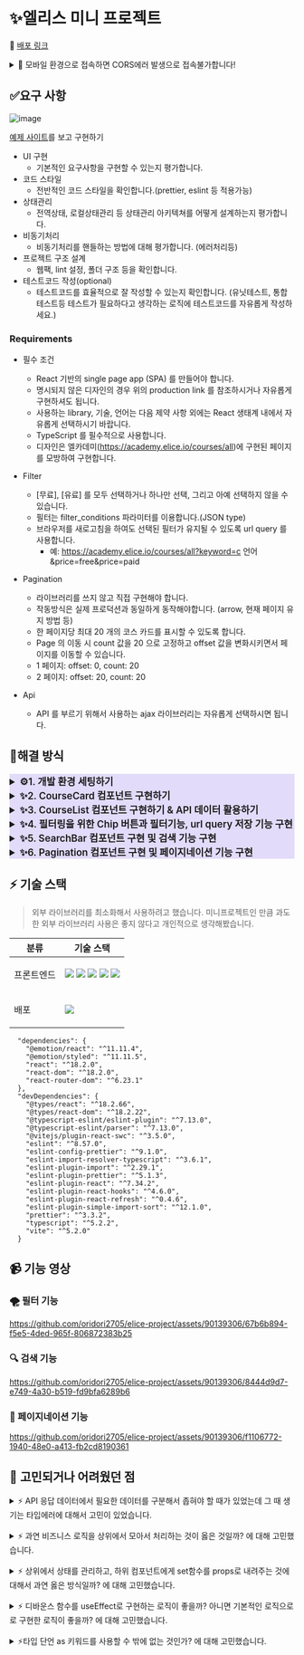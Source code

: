 # ✨엘리스 미니 프로젝트

🔗 [배포 링크](https://elice-project-six.vercel.app/)
<details>
<summary>🚨 모바일 환경으로 접속하면 CORS에러 발생으로 접속불가합니다!</summary>

- chrome://inspect/#devices 를 이용해서 모바일과 PC를 USB로 연결한 뒤 디버깅 모드로 수행
- 아래와 같은 오류 발생
![image](https://github.com/oridori2705/elice-project/assets/90139306/3051c587-4dc1-4de4-bf05-911c4e6ed6d1)

- 현재 CORS에러로 인한 문제로 인지하고 있음
  ![image](https://github.com/oridori2705/elice-project/assets/90139306/cbce7f22-7693-4873-87e3-b45bc4b891a0)
- `왜 PC환경에서는 가능하고 모바일 환경에서는 불가능할까?` 에 대해 자료를 찾고있음
- User Agent의 차단 가능성

</details>

## ✅요구 사항
![image](https://github.com/oridori2705/elice-project/assets/90139306/3bcc9b18-7121-4e32-9962-a367267aaf7c)


[예제 사이트](https://academy.elice.io/courses/all)를 보고 구현하기

- UI 구현
  - 기본적인 요구사항을 구현할 수 있는지 평가합니다.
- 코드 스타일
  - 전반적인 코드 스타일을 확인합니다.(prettier, eslint 등 적용가능)
- 상태관리
  - 전역상태, 로컬상태관리 등 상태관리 아키텍쳐를 어떻게 설계하는지 평가합니다.
- 비동기처리
  - 비동기처리를 핸들하는 방법에 대해 평가합니다. (에러처리등)
- 프로젝트 구조 설계
  - 웹팩, lint 설정, 폴더 구조 등을 확인합니다.
- 테스트코드 작성(optional)
  - 테스트코드를 효율적으로 잘 작성할 수 있는지 확인합니다. (유닛테스트,
    통합테스트등 테스트가 필요하다고 생각하는 로직에 테스트코드를 자유롭게
    작성하세요.)

### Requirements
- 필수 조건
  - React 기반의 single page app (SPA) 를 만들어야 합니다.
  - 명시되지 않은 디자인의 경우 위의 production link 를 참조하시거나 자유롭게
구현하셔도 됩니다.
  - 사용하는 library, 기술, 언어는 다음 제약 사항 외에는 React 생태계 내에서 자유롭게
선택하시기 바랍니다.
  - TypeScript 를 필수적으로 사용합니다.
  - 디자인은 엘카데미(https://academy.elice.io/courses/all)에 구현된 페이지를
모방하여 구현합니다.

- Filter
  - [무료], [유료] 를 모두 선택하거나 하나만 선택, 그리고 아예 선택하지 않을 수 있습니다.
  - 필터는 filter_conditions 파라미터를 이용합니다.(JSON type)
  - 브라우저를 새로고침을 하여도 선택된 필터가 유지될 수 있도록 url query 를
사용합니다.
    - 예: https://academy.elice.io/courses/all?keyword=c 언어&price=free&price=paid

- Pagination
  - 라이브러리를 쓰지 않고 직접 구현해야 합니다.
  - 작동방식은 실제 프로덕션과 동일하게 동작해야합니다. 
(arrow, 현재 페이지 유지 방법 등)
  - 한 페이지당 최대 20 개의 코스 카드를 표시할 수 있도록 합니다.
  - Page 의 이동 시 count 값을 20 으로 고정하고 offset 값을 변화시키면서 페이지를
이동할 수 있습니다.
  - 1 페이지: offset: 0, count: 20
  - 2 페이지: offset: 20, count: 20


- Api
  - API 를 부르기 위해서 사용하는 ajax 라이브러리는 자유롭게 선택하시면 됩니다.

## 🤔해결 방식

<details>
<summary style="font-size: 17px; font-weight: 600; background-color: rgba(115, 83, 234,0.2);">⚙️1. 개발 환경 세팅하기</summary>

- 🔗[PR](https://github.com/oridori2705/elice-project/pull/2)

### 🛠️ 개발 환경 세팅(Vite, Eslint, Prettier, Emotion)

- Vite를 사용해 빠르게 React 개발 환경 구축
- 빠르고 안정된 개발을 위해 Eslint와 Prettier 설정
- Styled-Components를 사용하기 위해 Emotion 설치
- 예제 사이트를 모방해 프로젝트 완성을 위해 폰트 설치

해당 과정에서 Eslint와 Prettier 설정에 대해 [더 깊이 알게 되었습니다.](https://ydoag2003.tistory.com/493)

</details>

<details>
<summary style="font-size: 17px; font-weight: 600; background-color: rgba(115, 83, 234,0.2);">✨2. CourseCard 컴포넌트 구현하기</summary>

- 🔗[PR](https://github.com/oridori2705/elice-project/pull/6)

### 🛠️ CourseCard 컴포넌트 구현

- `합성 컴포넌트 패턴`을 이용해 CourseCard 컴포넌트 구현
  - 이후 난이도, 수업 유형, 기간을 쉽게 추가할 수 있도록 하기 위함
  - 재사용성, 유연성 높이기 위해 해당 패턴 사용
- 응답 데이터 타입 정의
- 폰트 변경
- `enroll_type`과 `is_free`를 이용해 `무료`, `가격`, `관리자 등록` 표시 (enroll_type이 5인 경우 - 관리자 등록)
- `tags`안에 `tag_type: 3` 값이 없다면 `미분류`로 표시
- 각각 받아오는 데이터가 다른 경우가 있어 `옵셔널 타입을 부분 구성`
- `filter`를 이용한 `타입 좁히기`를 처음 활용해 보았음(분류 데이터만을 타입으로 갖기 위해)

```
  function isCardTagNameType(value: TagName): value is CardTagNameType {
    return [
      'programmer',
      'dataScientist',
      'webDeveloper',
      'aiml',
      'algorithm'
    ].includes(value)
  }
```

</details>

<details>
<summary style="font-size: 17px; font-weight: 600; background-color: rgba(115, 83, 234,0.2);">✨3. CourseList 컴포넌트 구현하기 & API 데이터 활용하기 </summary>

- 🔗[PR](https://github.com/oridori2705/elice-project/pull/8)

### 🛠️ CourseCard 컴포넌트 리팩토링

- `CourseCard`의 Title 부분 두 줄 ellipsis 기능 수정
- `CourseCard`의 logo이미지와 file 이미지가 모두 없을 경우를 위해 default 이미지 추가

### 🛠️ CourseList 컴포넌트 구현

- `CourseCard`를 나열하는 `CourseList` 컴포넌트 구현
- grid를 이용해 반응형 디자인
- 현재 반응형을 실제 사이트와 동일하게 구현했는데 실제 사이트는 12개의 데이터를 보여주고 있고, 요구사항은 20개의 데이터를 보여주는 것으로 되어있어 만약 3열로 된다면 하단 마지막 부분에 빈 영역이 생기고 있음
  - 3열로 바뀌는 반응형을 제거하는 방법과 같이 추후 해결해야 하는 부분

### 🛠️ 추가 컴포넌트 구현

- Course 데이터가 요청 중일 경우를 위해 로딩 기능 구현 및 `Spinner` 컴포넌트 구현
- Course 데이터의 검색 결과가 없을 경우를 위해 `NoResultsFound` 컴포넌트 구현
- 전체 Course 데이터의 개수를 출력하는 `TotalListCount 컴포넌트` 구현
- `CouseList`와 `TotalListCount`를 감싸주는 `CourseListContainer` 컴포넌트 구현

### 🛠️ useFetchCourseList 커스텀 훅 구현

- useFetchCourseList 커스텀 훅을 만들어 API 요청 로직 모듈화
- useFetchCourseList 내에서 API요청과 관련된 useState와 useEffect를 모두 관리하고 있음
  - 이후 필터에서의 state값이나 검색에서의 state값은 해당 훅에서 관리할 계획 - 너무 많은역할을 한다면 분리 계획도 예상
    - useFetchCourseList 훅에서 filter값을 관리하는 useState의 set함수를 내려줘서 chip 내부에서 이벤트로 set함수를 호출하고, url을 바꿔준다.
    - 그리고 다시 useFetchCourseList에서는 이 state변화를 감지하고 추가된 필터 값을 가공해 다시 api 요청을 해준다.

</details>

<details>
<summary style="font-size: 17px; font-weight: 600; background-color: rgba(115, 83, 234,0.2);">✨4. 필터링을 위한 Chip 버튼과 필터기능, url query 저장 기능 구현 </summary>

- 🔗[PR](https://github.com/oridori2705/elice-project/pull/9)

### 🛠️Chip 컴포넌트 구현

- 클릭 시 지정된 `filter_conditions`값을 포함해서 API 요청
- 클릭 시 현재 `url query`를 지정된 `query`로 변경
- 새로고침시 현재 `url query`를 이용해 이전 필터 정보 불러오는 기능 구현
- Chip 버튼은 복수 선택이 가능

-> Chip 버튼들은 `미리 지정된 상수 값`으로 나열되었습니다.

```
 유형: [
    {
      id: 1,
      name: '과목',
      type: 'courseType',
      data: [{ course_type: 0 }, { course_type: 2 }]
    },
    {
      id: 2,
      name: '챌린지',
      type: 'courseType',
      data: [{ course_type: 1 }]
    },
```

### 🛠️useFetchCourseList 리팩토링

- 현재 filter된 값을 useState로 관리
  - 초기 값은 `현재 url`을 변환해서 `지정된 객체 값`으로 저장
- 저장한 filter값이 변하면 변경된 파라미터로 API 요청
- filter에는 임으로 지정된 Id값으로 관리되는데 미리 정의한 상수 객체를 이용해 대응되는 파라미터 값으로 변환

```
6: {
    id: 6,
    name: '프로그래밍 기초',
    type: 'category',
    data: [{ tag_id: 12 }] // 파라미터에 필요한 값
  },
```

### 🚧 특이 사항

- `react-router-dom` 라이브러리 설치

  - `useSearchParam`s와 `useLocation` 사용을 위해 설치
  - 해당 라이브러리로 이후 카드 클릭 시 상세 정보 페이지도 구현 가능 예상

- 타입단언 `as` 키워드가 두 곳에서 사용됨

  - 이후 리팩토링 계획

- 카드요소가 바뀔 때 로딩 -> 카드 요소가 나타나는 순서로 인해 스크롤이 사라졌다 생기는 현상이 있는데 이로 인해 요소들이 가로로 떨리는 문제

  - Root 요소에 `min-height`를 부여해서 스크롤이 항상 있도록 하게 해서 문제 해결
  - 임시로 해결한 문제이므로 이후 로딩을 스피너가 아닌 `스켈레톤 UI 방식`을 활용하는 방법으로 문제 해결 계획
  
  https://github.com/oridori2705/elice-project/assets/90139306/ce8d2efb-39b3-4a79-a70a-84064e266436

-> 가로로 떨리는 문제 영상

<br/>

- 스크롤 바 스타일링 추가

  - 엘리스 예제 사이트 그대로 구현

- ⚠️ **API Base url은 env 파일로 분리해서 관리**
  - 클론해서 사용시 env 추가 필요

### 📜관계도 정리

<img src="https://i.ibb.co/418DBWP/saf-fasfsafas.png"/>

</details>

<details>
<summary style="font-size: 17px; font-weight: 600; background-color: rgba(115, 83, 234,0.2);">✨5. SearchBar 컴포넌트 구현 및 검색 기능 구현</summary>

- 🔗[PR](https://github.com/oridori2705/elice-project/pull/10)

### 🛠️ SearchBar 컴포넌트 구현

![image](https://github.com/oridori2705/elice-project/assets/90139306/e722d0f7-8812-45fc-9b64-b5f1bf743d2e)

- 상위에서 filters값을 변경하는 setFilters 함수를 props로 받음
- 검색어를 입력하면 setFilters 함수를 실행해서 API 요청 


### 🛠️ 검색 기능 구현

- setFilters로 하위에서 검색어를 받아오면 해당 데이터를 API 파라미터에 `{title: `%${검색어} %`}` 형식으로 가공 후 전달
- ```
   else if (key === 'keyword') {
      apiParams['$and'][0].title = `%${values}%`
    }
  ```
- 검색 기능에 디바운스 기법 추가
- 검색 시 url query에 해당 검색어 저장 -> 새로고침 시 유지되도록하는 기능 구현
- 기존 filters 구조에 "keyword" 데이터 추가
- ```
  export interface Filters {
    category: number[]
    courseType: number[]
    format: number[]
    level: number[]
    price: number[]
    programmingLanguage: number[]
    keyword?: string
  }
  ```


### 🚧 특이 사항

- filter에 "keyword"타입 추가로 인해 setFilter 함수를 사용하는 chip 컴포넌트에서 타입 에러 발생
  - 조건문 추가해 타입 좁히기로 해결

-  Loding중일 때 조건부 렌더링으로 Spinner 컴포넌트가 나타나면 카드 리스트가 사라졌다가 생기는 부분이 좋지 않은 사용자 경험을 줄 수 있지 않을까 예상함
  -  Loading을 조건부 렌더링에서 제외해서 필터값이 바뀌어도 깜빡하는 현상 해결
  - Spinner는 로딩 중을 화면에서 표현하기만 함

- 검색어를 입력한 후에 지우면 url query에 `빈 값`으로 존재하고 있음
  - 예제 사이트도 검색어를 입력 후 지우면 url query에 동일하게 존재함
  - 일단 중요한 부분이 아님을 판단했지만 이후 없앨 수도 있도록 계획
 

### 📜관계도 정리
![image](https://github.com/oridori2705/elice-project/assets/90139306/1f7aaba4-7d88-41ee-8062-e596c020e9fc)


</details>


<details>
<summary style="font-size: 17px; font-weight: 600; background-color: rgba(115, 83, 234,0.2);">✨6. Pagination 컴포넌트 구현 및 페이지네이션 기능 구현</summary>

- 🔗[PR](https://github.com/oridori2705/elice-project/pull/12)

### 🛠️ Pagination 컴포넌트 구현

#### ✨페이지네이션의 숫자 나열을 위해 조건을 나열하면서 예외상황을 확인함

- `전체 페이지 수 = 전체 코스 개수 / 한 페이지 당 보여지는 코스 개수`
- 현재 보여질 페이지를 계산한다( 최대 `5`개가 보여져야 함)
  - 보여질 페이지 번호의 반값 계산 = `Math.floor( 5 / 2 )`
  - `보여질 시작 페이지 번호 =  Math.max(현재 페이지 번호  - Math.floor( 5 / 2 ) , 1)`
      - Math.max를 한 이유는 최소 값이 1이기 때문입니다.
  - `보여질 마지막 페이지 번호 =  Math.min(현재 페이지 번호 + Math.floor( 5 / 2 ) , 전체 페이지 수)`
      - Math.min을 한 이유는 최대 값이 `전체 페이지 수` 이기 때문입니다.

- 이때 `보여질 시작 페이지가` 1일 때( `보여질 페이지의 반값`보다 작거나 같을 경우)  `보여질 마지막 페이지`를 조정해줘야 합니다.
   -  예를 들어 1또는 2라면 endPage가 3또는 4가 되어버리는데 페이지가 더 있다면 5까지는 보여줘야 한다.
   -  그러면 5는 최소로 맞춰줘야 한다.
   - 또한 `전체 페이지 수`가 `보여질 페이지 번호의 반값`보다 작을 때도 생각해야 합니다.
   - 예를 들어 `전체 페이지 수`가 3인데 5페이지를 보여줄 수는 없습니다.

- 마찬가지로 `보여질 마지막 페이지`에서도 만약 `전체 페이지 수`에 가깝다면 `보여질 시작 페이지`를 조정해줘야 한다.
  - 예를 들어 `전체 페이지 수`가 10이고, `현재 페이지`가 9면 `보여질 시작 페이지`는 6 이어야 합니다. (10 - 5 + 1 =6) 
  - 또한 만약에 `전체 페이지 수`가 3이고, `현재 페이지`가 2면 `보여질 시작 페이지`는 1이어야 합니다. (시작 페이지는 1이 마지노선)
  - 그러므로 1 이하로 내려가지 않도록 최소 값을 1로 고정해줘야 합니다.

<hr/>

#### ✨상태 관리를 상위에서 관리

- 상위에서 Pagination의 값과 현재 offset값을 관리하는 state를 정의
- 해당 상태는 `1, 2, 3, 4...` 로 증가함
- offset에 넘겨줄 때 `20 * ( x -1 )` 로 계산 후에 넘겨줌
- 해당 상태가 현재 페이지 단위임  ex) 1페이지, 2페이지...


### 🛠️ 페이지네이션 기능 시 스크롤 이동 기능 구현

- 기존에는 상위에서 `useLayoutEffect`를 이용해 `offset`값이 바뀔 때마다 스크롤 이동을 수행하도록 함
- 하지만 페이지네이션 기능 이후 필터 기능을 작동 시 최초 한번 불필요한 스크롤 이동이 발생
- 이는 필터 값이 바뀌면 무조건 `offset` 값이 1부터 시작되도록 하는 로직으로 인해 생김
- 그래서 페이지네이션 부분의 클릭 이벤트가 수행될 때 스크롤 이동이 수행되도록 수정함
- 즉 상위에서 진행하던 스크롤 이동을 하위 컴포넌트가 수행하도록 지정함
- **이 과정에서 Pagination 컴포넌트가 스크롤 이동에 필요한 값들에 의존이 되지는 않을까 고민하게 됨**


### 🚧 특이 사항

- set함수의 타입에 대한 고민
  - 기존에는 () => void 와 같은 형식으로 작성함
  - 하지만  Dispatch와 setStateAction을 통해 setState 함수의 타입을 정의해주면 상태 업데이트 필요 시 요구하는 인자와 반환 값을 정확하게 명시할 수 있음을 인지함
  -  Dispatch와 setStateAction 타입 사용을 지향
  - `setFilters: Dispatch<SetStateAction<Filters>>` 이나 `setOffset: Dispatch<SetStateAction<number>>` 와 같이 코드 구성

- scrollIntoView({behavior: 'smooth'})기능이 크롬에서 작동을 안하는 문제 발견 후 해당 기능 사용 제거
- useRef 타입에 대한 3가지 종류를 알게 됨
  -  해당 [링크](https://driip.me/7126d5d5-1937-44a8-98ed-f9065a7c35b5)를 보고 타입을 지정할 때 생각하고 지정할 수 있게 

- 현재 요구사항에는 실제 프로덕션과 동일하게 진행해야하고, 현재 페이지 유지 방법 등 이라고 작성되어있다.
  - 실제 프로덕션에서는 페이지네이션에는 새로고침시 페이지 유지가 안되고 있다.
  - 그래서 일단 페이지 유지는 제외.
  - 결과적으로 실제 프로덕션과 동일하게 진행

### 📜관계도 정리

![image](https://github.com/oridori2705/elice-project/assets/90139306/abbb39df-8b92-4afb-a509-4afab6f3a24d)


</details>


## ⚡ 기술 스택

> 외부 라이브러리를 최소화해서 사용하려고 했습니다. 미니프로젝트인 만큼 과도한 외부 라이브러리 사용은 좋지 않다고 개인적으로 생각해봤습니다.


<table>
    <thead>
        <tr>
            <th>분류</th>
            <th>기술 스택</th>
        </tr>
    </thead>
    <tbody>
        <tr>
            <td>
                  <p>프론트엔드</p>
            </td>
            <td>
                 <img src="https://img.shields.io/badge/TypeScript-3178C6?logo=typescript&logoColor=ffffff">
                 <img src="https://img.shields.io/badge/ReactRouterDom-CA4245?style=flat-square&logo=react-router&logoColor=white"/>
                 <img src="https://img.shields.io/badge/Emotion-DB7093?style=flat-square&logo=styled-components&logoColor=white"/>
                  <img src="https://img.shields.io/badge/React-61DAFB?style=flat-square&logo=React&logoColor=black"/> 
                 <img src="https://img.shields.io/badge/Vite-646CFF?style=flat-square&logo=Vite&logoColor=white"/>
            </td>
        </tr>
          <tr>
            <td>
                <p>배포</p>
            </td>
            <td>
                <img src="https://img.shields.io/badge/Vercel-000000?style=flat-square&logo=Vercel&logoColor=white"/>
            </td>
        </tr>
    </tbody>
</table>

```
  "dependencies": {
    "@emotion/react": "^11.11.4",
    "@emotion/styled": "^11.11.5",
    "react": "^18.2.0",
    "react-dom": "^18.2.0",
    "react-router-dom": "^6.23.1"
  },
  "devDependencies": {
    "@types/react": "^18.2.66",
    "@types/react-dom": "^18.2.22",
    "@typescript-eslint/eslint-plugin": "^7.13.0",
    "@typescript-eslint/parser": "^7.13.0",
    "@vitejs/plugin-react-swc": "^3.5.0",
    "eslint": "^8.57.0",
    "eslint-config-prettier": "^9.1.0",
    "eslint-import-resolver-typescript": "^3.6.1",
    "eslint-plugin-import": "^2.29.1",
    "eslint-plugin-prettier": "^5.1.3",
    "eslint-plugin-react": "^7.34.2",
    "eslint-plugin-react-hooks": "^4.6.0",
    "eslint-plugin-react-refresh": "^0.4.6",
    "eslint-plugin-simple-import-sort": "^12.1.0",
    "prettier": "^3.3.2",
    "typescript": "^5.2.2",
    "vite": "^5.2.0"
  }
```

## 📹 기능 영상

### 🌪️ 필터 기능

https://github.com/oridori2705/elice-project/assets/90139306/67b6b894-f5e5-4ded-965f-806872383b25



### 🔍 검색 기능




https://github.com/oridori2705/elice-project/assets/90139306/8444d9d7-e749-4a30-b519-fd9bfa6289b6




### 👀 페이지네이션 기능



https://github.com/oridori2705/elice-project/assets/90139306/f1106772-1940-48e0-a413-fb2cd8190361



## 🤔 고민되거나 어려웠던 점
<details> 
<summary>⚡ API 응답 데이터에서 필요한 데이터를 구분해서 좁혀야 할 때가 있었는데 그 때 생기는 타입에러에 대해서 고민이 있었습니다.</summary>
  
- 예를들어 필터 데이터는 약 30여개가 있었는데 그 중에서 과목 카드 요소에 출력할 대분류 부분만 출력해야했던 경우가 있었습니다.
- ![image](https://github.com/oridori2705/elice-project/assets/90139306/413598d3-10ea-4a36-8318-bbd62d255e0f)
- 이때 `사용자 정의 타입 가드`를 사용해보았습니다.
- ```
  function isCardTagNameType(value: TagName): value is CardTagNameType {
    return [
      'programmer',
      'dataScientist',
      'webDeveloper',
      'aiml',
      'algorithm'
    ].includes(value)
  }
  ```
- 위 같은 경우 특정 값이 특정 문자열 집합에 포함되는지를 검사하는 로직을 포함해야 했습니다.
- typeof나 intanceof를 이용하는 간단한 상황만 경험했어서 사용자 정의 타입가드를 사용해본 적이 없었는데 이번 과제를 통해 처음 사용해볼 수 있었습니다.
</details>

<br/>

<details> 
<summary>⚡ 과연 비즈니스 로직을 상위에서 모아서 처리하는 것이 옳은 것일까? 에 대해 고민했습니다.</summary>
  
- 저는 `상위에서 모든 상태를 관리`하고 `서버에서 데이터 요청하는 로직` 또한 상위에서 담당하도록 했습니다.
- 이를 통해서 `상태 관리가 용이`했고, 하위 컴포넌트에서는 단일 책임만을 가질 수 있게 되었습니다.
- 하지만 상위에서 모든 상태를 관리하다 보니 `너무 과도하게 역할을 수행`하는 것이 아닐까? 라는 생각이 들었습니다.
- 지금은 미니 프로젝트이므로 이러한 설계가 괜찮을 것 같았지만 만약에 아주 많은 상태와 비즈니스 로직을 사용해야한다면 과연 상위에서 이를 부담하는 것이 옳을까? 어떻게 해결할 수 있을까에 대해서 생각하게 되었습니다.
- 해결 방법으로는 `상태 관리 라이브러리 활용`을 생각해보았습니다.
- 복잡하거나 관리해야할 상태가 많아지면 상위에서 관리하는 것이 아닌 `상태 관리 라이브러리` 활용을 해야할 것 같다고 생각했습니다.
- 일단 현재 과제는 미니 프로젝트 이므로 `상태 관리 라이브러리`는 사용하지 않았습니다.

</details>


<br/>

<details>   
<summary>⚡ 상위에서 상태를 관리하고, 하위 컴포넌트에게 set함수를 props로 내려주는 것에 대해서 과연 옳은 방식일까? 에 대해 고민했습니다.</summary>
  
- 이를 통해서 개발자의 입장에서는 아주 간단하게 기능을 구현할 수 있었습니다.
- 그렇지만 이러한 방식이 과연 옳은 방식일까? 에 대해서 고민하게 되었습니다.
- 관련 학습 자료를 찾으면서 이러한 방식을 바꾸기로 결정했습니다. [관련 PR](https://github.com/oridori2705/elice-project/pull/16)
- 이를 통해서 컴포넌트들이 좀 더 독립성이 높아졌고, 각 컴포넌트는 그저 함수를 호출하기만 하면 되기 때문에 재사용성이 높아졌습니다. -> 내부에서 복잡한 로직을 수행할 필요가 없어졌습니다.

### 😁 상위에서 상태를 관리하면서 생겼던 불필요한 리-렌더링을 최적화 했습니다.
> 상위에서 모든 상태를 관리하고 하위에서 set함수를 props해주고 있었기 때문에 상위 컴포넌트가 리-렌더링 되었을 때 모든 컴포넌트가 리-렌더링이 되는 상황

- 콜백함수를 사용하게 되면서 이를 메모이제이션하면 어떨까 생각하게 되었습니다.
- 콜백 함수를 useCallback으로 감싸준 다음 각 하위 컴포넌트는 React.memo로 감싸주었습니다.
- 이를 통해 불필요한 렌더링을 줄일 수 있었습니다.
  <details>
  <summary>👀 실제 예시 보기</summary>
  
  > 필터 테이블에서 하나의 필터를 한 번 클릭한 상황입니다.
  
  ##  🥲 최적화 미 적용 시 렌더링
  
  ![image](https://github.com/oridori2705/elice-project/assets/90139306/5a327876-a29a-4d72-a295-75e9ee817844)
  
  
  ##  😁 최적화 적용 시 렌더링
  
  ![image](https://github.com/oridori2705/elice-project/assets/90139306/e5a9393e-92d0-4f61-b991-755c1af64786)
  
  ### 📄 예시 설명
  - 현재 회색 부분으로 된 것이 렌더링 되지 않았다는 의미입니다.
  - 최적화 미적용시에는 3번의 렌더링에서 모든 컴포넌트가 렌더링 되고 있습니다.
  - 하지만 최적화 적용 이후에는 각 컴포넌트가 불필요한 상황에는 렌더링 되지 않고 있습니다.
  
  </details>
</details>

<br/>


<details>   
<summary>⚡ 디바운스 함수를 useEffect로 구현하는 로직이 좋을까? 아니면 기본적인 로직으로로 구현한 로직이 좋을까? 에 대해 고민했습니다.</summary>
  
  - useEffect를 이용해서 디바운스 기법을 사용하는 방법이 있고, 기존에 제가 사용하던 기본적인 함수로 구현한 디바운싱 기법이 좋을까? 에 대해 고민했습니다.
  - useEffect를 사용한 방법은 코드가 더욱 리액트스러워서 보기가 좋았습니다.
  - ```
      function useDebounce(value, delay) {
        const [debouncedValue, setDebouncedValue] = useState(value);
      
        useEffect(() => {
          const timer = setTimeout(() => {
            setDebouncedValue(value);
          }, delay);
      
          return () => {
            clearTimeout(timer);
          };
        }, [value, delay]);
      
        return debouncedValue;
      }
    
    export default useDebounce;
    ```
  - 제가 기존에 사용하던 디바운스 함수는 재사용성은 높지만 한번에 보기 어려울 수 있었습니다.
  - ```
      import { useRef } from 'react'
  
      const useDebounce = <T extends (...args: any[]) => void>(
        fn: T,
        delay: number
      ) => {
        const timeout = useRef<ReturnType<typeof setTimeout> | null>(null)
      
        return (...args: Parameters<T>): void => {
          if (timeout.current) clearTimeout(timeout.current)
          timeout.current = setTimeout(() => {
            fn(...args)
          }, delay)
        }
      }
      
      export default useDebounce
    ```
  - 하지만 타입스크립트에서 사용하기 용이하고, 재사용성이 높은 기존 함수를 채택했습니다.
  - 그리고 기존에 let으로 사용하던 부분을 `useRef`를 사용해 리액트에서의 이점을 활용했습니다.

</details>

<br/>

<details>   
<summary>⚡타입 단언 as 키워드를 사용할 수 밖에 없는 것인가? 에 대해 고민했습니다.</summary>
  
  - [관련 PR](https://github.com/oridori2705/elice-project/pull/20)
  
### 🚨 타입 단언을 사용하기보다 사용하는 데이터의 타입을 넓은 타입으로 지정하지는 않았는지 확인
![image](https://github.com/oridori2705/elice-project/assets/90139306/0e8f1d56-0552-4814-bcfc-24946c592982)

### 🚨 API 응답 데이터를 잘 확인하고 타입을 정의할 때 겹치지 않도록 주의

![image](https://github.com/oridori2705/elice-project/assets/90139306/97e6f336-f2f1-4196-a1c6-75bbb6236cc7)

- 이 경우에는 되도록이면 타입을 상속받아 활용하는 방식을 더 잘 사용해야겠다고 생각이 들었습니다.
- 복잡한 데이터들의 타입을 정의할 때는 이러한 상황도 예상해야 한다고 생각했습니다.

</details>

